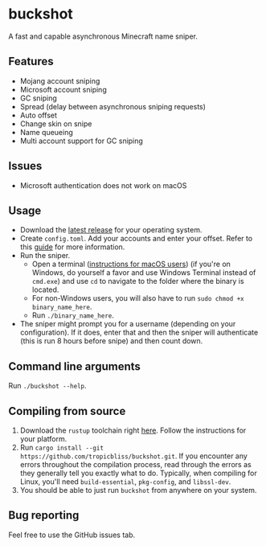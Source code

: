 # buckshot

A fast and capable asynchronous Minecraft name sniper.

## Features

- Mojang account sniping
- Microsoft account sniping
- GC sniping
- Spread (delay between asynchronous sniping requests)
- Auto offset
- Change skin on snipe
- Name queueing
- Multi account support for GC sniping

## Issues

- Microsoft authentication does not work on macOS

## Usage

- Download the [latest release](https://github.com/tropicbliss/buckshot/releases/latest) for your operating system.
- Create `config.toml`. Add your accounts and enter your offset. Refer to this [guide](https://github.com/tropicbliss/buckshot/blob/main/CONFIG.md) for more information.
- Run the sniper.
  - Open a terminal ([instructions for macOS users](https://www.stugon.com/open-terminal-in-current-folder-location-mac/)) (if you're on Windows, do yourself a favor and use Windows Terminal instead of `cmd.exe`) and use `cd` to navigate to the folder where the binary is located.
  - For non-Windows users, you will also have to run `sudo chmod +x binary_name_here`.
  - Run `./binary_name_here`.
- The sniper might prompt you for a username (depending on your configuration). If it does, enter that and then the sniper will authenticate (this is run 8 hours before snipe) and then count down.

## Command line arguments

Run `./buckshot --help`.

## Compiling from source

1. Download the `rustup` toolchain right [here](https://rustup.rs/). Follow the instructions for your platform.
2. Run `cargo install --git https://github.com/tropicbliss/buckshot.git`. If you encounter any errors throughout the compilation process, read through the errors as they generally tell you exactly what to do. Typically, when compiling for Linux, you'll need `build-essential`, `pkg-config`, and `libssl-dev`.
3. You should be able to just run `buckshot` from anywhere on your system.

## Bug reporting

Feel free to use the GitHub issues tab.
